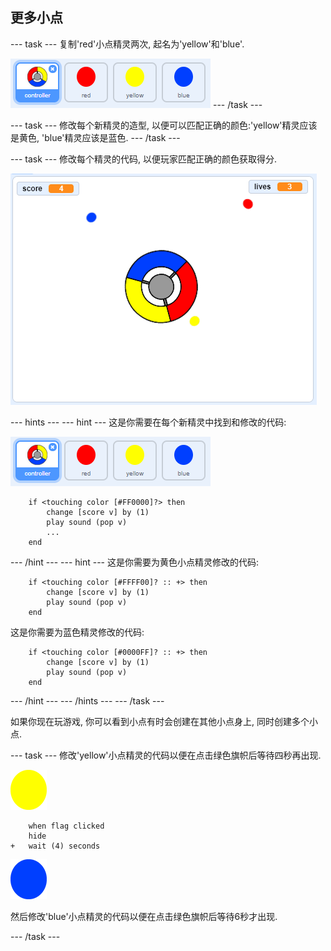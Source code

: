 ## 更多小点

\--- task \--- 复制'red'小点精灵两次, 起名为'yellow'和'blue'.

![screenshot](images/dots-more-dots.png) \--- /task \---

\--- task \--- 修改每个新精灵的造型, 以便可以匹配正确的颜色:'yellow'精灵应该是黄色, 'blue'精灵应该是蓝色. \--- /task \---

\--- task \--- 修改每个精灵的代码, 以便玩家匹配正确的颜色获取得分.

![screenshot](images/dots-all-test.png)

\--- hints \--- \--- hint \--- 这是你需要在每个新精灵中找到和修改的代码:

![screenshot](images/dots-more-dots.png)

```blocks3
    if <touching color [#FF0000]?> then
        change [score v] by (1)
        play sound (pop v)
        ...
    end
```

\--- /hint \--- \--- hint \--- 这是你需要为黄色小点精灵修改的代码:

```blocks3
    if <touching color [#FFFF00]? :: +> then
        change [score v] by (1)
        play sound (pop v)
    end
```

这是你需要为蓝色精灵修改的代码:

```blocks3
    if <touching color [#0000FF]? :: +> then
        change [score v] by (1)
        play sound (pop v)
    end
```

\--- /hint \--- \--- /hints \--- \--- /task \---

如果你现在玩游戏, 你可以看到小点有时会创建在其他小点身上, 同时创建多个小点.

\--- task \--- 修改'yellow'小点精灵的代码以便在点击绿色旗帜后等待四秒再出现.

![Yellow dot](images/yellow-sprite.png)

```blocks3
    when flag clicked
    hide
+   wait (4) seconds
```

![Blue dot](images/blue-sprite.png)

然后修改'blue'小点精灵的代码以便在点击绿色旗帜后等待6秒才出现.

\--- /task \---